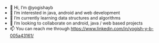 - 👋 Hi, I’m @yogishayb
- 👀 I’m interested in java, android and web development
- 🌱 I’m currently learning data structures and algorithms
- 💞️ I’m looking to collaborate on android, java / web based projects
- 📫 You can reach me through https://www.linkedin.com/in/yogish-y-b-005a43161/

<!---
yogishayb/yogishayb is a ✨ special ✨ repository because its `README.md` (this file) appears on your GitHub profile.
You can click the Preview link to take a look at your changes.
--->
